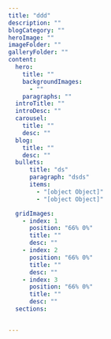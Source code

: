 ```yaml
---
title: "ddd"
description: ""
blogCategory: ""
heroImage: ""
imageFolder: ""
galleryFolder: ""
content:
  hero:
    title: ""
    backgroundImages:
      - ""
    paragraphs: ""
  introTitle: ""
  introDesc: ""
  carousel:
    title: ""
    desc: ""
  blog:
    title: ""
    desc: ""
  bullets:
      title: "ds"
      paragraph: "dsds"
      items:
        - "[object Object]"
        - "[object Object]"

  gridImages:
    - index: 1
      position: "66% 0%"
      title: ""
      desc: ""
    - index: 2
      position: "66% 0%"
      title: ""
      desc: ""
    - index: 3
      position: "66% 0%"
      title: ""
      desc: ""
  sections:


---
```

